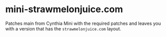# mini-strawmelonjuice.com

Patches main from Cynthia Mini with the required patches and leaves you with a version that has the `strawmelonjuice.com` layout.
